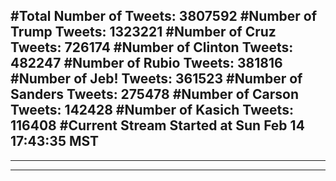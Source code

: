 #Total Number of Tweets: 3807592 
#Number of Trump Tweets: 1323221
#Number of Cruz Tweets: 726174
#Number of Clinton Tweets: 482247
#Number of Rubio Tweets: 381816
#Number of Jeb! Tweets: 361523
#Number of Sanders Tweets: 275478
#Number of Carson Tweets: 142428
#Number of Kasich Tweets: 116408
#Current Stream Started at Sun Feb 14 17:43:35 MST
---
---
---
